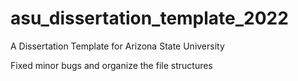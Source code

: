 # asu_dissertation_template_2022

A Dissertation Template for Arizona State University

Fixed minor bugs and organize the file structures
